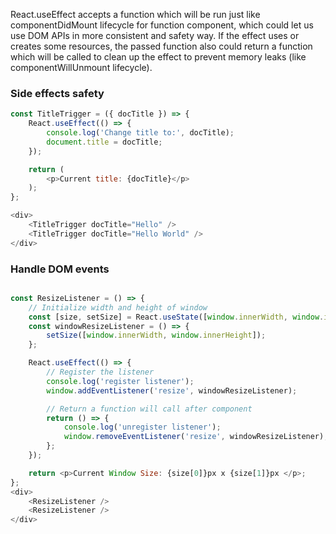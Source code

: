 React.useEffect accepts a function which will be run just like componentDidMount lifecycle for function component, which could let us use DOM APIs in more consistent and safety way. If the effect uses or creates some resources, the passed function also could return a function which will be called to clean up the effect to prevent memory leaks (like componentWillUnmount lifecycle).

### Side effects safety

```js
const TitleTrigger = ({ docTitle }) => {
    React.useEffect(() => {
        console.log('Change title to:', docTitle);
        document.title = docTitle;
    });

    return (
        <p>Current title: {docTitle}</p>
    );
};

<div>
    <TitleTrigger docTitle="Hello" />
    <TitleTrigger docTitle="Hello World" />
</div>
```

### Handle DOM events

```js

const ResizeListener = () => {
    // Initialize width and height of window
    const [size, setSize] = React.useState([window.innerWidth, window.innerHeight]);
    const windowResizeListener = () => {
        setSize([window.innerWidth, window.innerHeight]);
    };

    React.useEffect(() => {
        // Register the listener
        console.log('register listener');
        window.addEventListener('resize', windowResizeListener);

        // Return a function will call after component
        return () => {
            console.log('unregister listener');
            window.removeEventListener('resize', windowResizeListener);
        };
    });

    return <p>Current Window Size: {size[0]}px x {size[1]}px </p>;
};
<div>
    <ResizeListener />
    <ResizeListener />
</div>
``` 